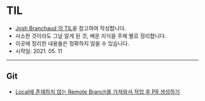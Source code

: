# TIL
- [Josh Branchaud 의 TIL](https://github.com/jbranchaud/til)을 참고하여 작성합니다.
- 사소한 것이라도 그날 알게 된 것, 배운 지식을 주제 별로 정리합니다.
- 이곳에 정리한 내용들은 정확하지 않을 수 있습니다.
- 시작일: 2021. 05. 11
---
## Git
- [Local에 존재하지 않는 Remote Branch를 가져와서 작업 후 PR 생성하기](https://github.com/HyunlangBan/TIL/blob/main/git/push-from-tracking-branch.md)
